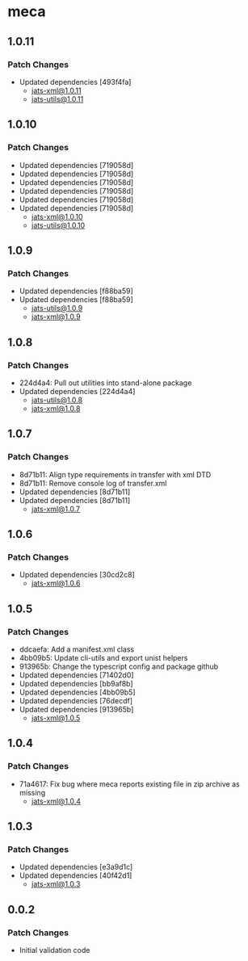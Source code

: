 # meca

## 1.0.11

### Patch Changes

- Updated dependencies [493f4fa]
  - jats-xml@1.0.11
  - jats-utils@1.0.11

## 1.0.10

### Patch Changes

- Updated dependencies [719058d]
- Updated dependencies [719058d]
- Updated dependencies [719058d]
- Updated dependencies [719058d]
- Updated dependencies [719058d]
- Updated dependencies [719058d]
  - jats-xml@1.0.10
  - jats-utils@1.0.10

## 1.0.9

### Patch Changes

- Updated dependencies [f88ba59]
- Updated dependencies [f88ba59]
  - jats-utils@1.0.9
  - jats-xml@1.0.9

## 1.0.8

### Patch Changes

- 224d4a4: Pull out utilities into stand-alone package
- Updated dependencies [224d4a4]
  - jats-utils@1.0.8
  - jats-xml@1.0.8

## 1.0.7

### Patch Changes

- 8d71b11: Align type requirements in transfer with xml DTD
- 8d71b11: Remove console log of transfer.xml
- Updated dependencies [8d71b11]
- Updated dependencies [8d71b11]
  - jats-xml@1.0.7

## 1.0.6

### Patch Changes

- Updated dependencies [30cd2c8]
  - jats-xml@1.0.6

## 1.0.5

### Patch Changes

- ddcaefa: Add a manifest.xml class
- 4bb09b5: Update cli-utils and export unist helpers
- 913965b: Change the typescript config and package github
- Updated dependencies [71402d0]
- Updated dependencies [bb9af8b]
- Updated dependencies [4bb09b5]
- Updated dependencies [76decdf]
- Updated dependencies [913965b]
  - jats-xml@1.0.5

## 1.0.4

### Patch Changes

- 71a4617: Fix bug where meca reports existing file in zip archive as missing
  - jats-xml@1.0.4

## 1.0.3

### Patch Changes

- Updated dependencies [e3a9d1c]
- Updated dependencies [40f42d1]
  - jats-xml@1.0.3

## 0.0.2

### Patch Changes

- Initial validation code

